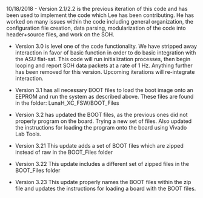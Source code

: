 10/18/2018 - Version 2.1/2.2 is the previous iteration of this code and has been used to implement the code which Lee has been contributing. He has worked on many issues within the code including general organization, the configuration file creation, data parsing, modularization of the code into header+source files, and work on the SOH.

- Version 3.0 is level one of the code functionality. We have stripped away interaction in favor of basic function in order to do basic integration with the ASU flat-sat. This code will run initialization processes, then begin looping and report SOH data packets at a rate of 1 Hz. Anything further has been removed for this version. Upcoming iterations will re-integrate interaction.
	
- Version 3.1 has all necessary BOOT files to load the boot image onto an EEPROM and run the system as described above. These files are found in the folder:
		LunaH_XC_FSW/BOOT_Files

- Version 3.2 has updated the BOOT files, as the previous ones did not properly program on the board. Trying a new set of files. Also updated the instructions for loading the program onto the board using Vivado Lab Tools.

- Version 3.21 This update adds a set of BOOT files which are zipped instead of raw in the BOOT_Files folder

- Version 3.22 This update includes a different set of zipped files in the BOOT_Files folder

- Version 3.23 This update properly names the BOOT files within the zip file and updates the instructions for loading a board with the BOOT files.